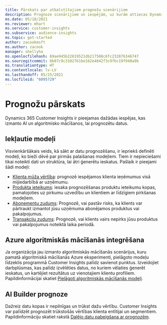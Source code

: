 ```yaml
---
title: Pārskats par atbalstītajiem prognožu scenārijiem
description: Prognoze scenārijiem un iespējām, uz kurām attiecas Dynamics 365 Customer Insights pieteikums.
ms.date: 05/18/2021
ms.reviewer: mhart
ms.service: customer-insights
ms.subservice: audience-insights
ms.topic: get-started
author: zacookmsft
ms.author: zacook
manager: shellyha
ms.openlocfilehash: 69ae945b22819521db217508c6fc232876346747
ms.sourcegitcommit: 6b07c9c3102761be162e4842f3c9fbc19f948a9b
ms.translationtype: HT
ms.contentlocale: lv-LV
ms.lasthandoff: 05/25/2021
ms.locfileid: "6095729"
---
```

# <a name="predictions-overview"></a>Prognožu pārskats

Dynamics 365 Customer Insights ir pieejamas dažādas iespējas, kas izmanto AI un algoritmisko mācīšanos, lai prognozētu datus. 

## <a name="out-of-box-models"></a>Iekļautie modeļi

Visvienkāršākais veids, kā sākt ar datu prognozēšanu, ir iepriekš definēti modeļi, ko bieži dēvē par pirmās palaišanas modeļiem. Tiem ir nepieciešami tikai noteikti dati un struktūra, lai ātri ģenerētu ieskatus. Pašlaik ir pieejami šādi modeļi: 
- [Klienta mūža vērtība](predict-customer-lifetime-value.md): prognozē iespējamos klienta ieņēmumus visā mijiedarbībā ar uzņēmumu. 
- [Produkta ieteikums](predict-product-recommendation.md): iesaka prognozēšanas produktu ieteikumu kopas, pamatojoties uz pirkumu uzvedību un klientiem ar līdzīgiem pirkšanas modeļiem.
- [Abonementu zudums](predict-subscription-churn.md): Prognozē, vai pastāv risks, ka klients var pārtraukt izmantot jūsu uzņēmuma abonējamos produktus vai pakalpojumus.
- [Transakciju zudums](predict-transactional-churn.md): Prognozē, vai klients vairs nepirks jūsu produktus vai pakalpojumus noteiktā laika periodā.

## <a name="azure-machine-learning-integration"></a>Azure algoritmiskās mācīšanās integrēšana

Ja organizācija jau izmanto algoritmiskās mācīšanās scenārijus, kuru pamatā algoritmiskā mācīšanās Azure eksperimenti, pielāgoto modeļu līdzeklis programmā Customer Insights palīdz savienot punktus. Izveidojiet darbplūsmas, kas palīdz izvēlēties datus, no kuriem vēlaties ģenerēt ieskatus, un kartējiet rezultātus uz vienotajiem klientu profiliem. Papildinformācijai skatiet [Pielāgoti algoritmiskās mācīšanās modeļi](custom-models.md).

## <a name="ai-builder-prediction"></a>AI Builder prognoze

Dažreiz datu kopas ir nepilnīgas un trūkst dažu vērtību. Customer Insights var palīdzēt prognozēt trūkstošās vērtības klienta entītijai un segmentiem. Papildinformāciju skatiet rakstā [Daļējo datu pabeigšana ar prognozēm](predictions.md).
